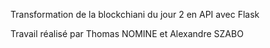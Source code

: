 Transformation de la blockchiani du jour 2 en API avec Flask

Travail réalisé par Thomas NOMINE et Alexandre SZABO